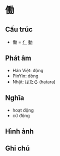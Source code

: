 # 働

## Cấu trúc
* 働 = [亻](亻.md) [動](動.md)

## Phát âm

* Hán Việt: động
* PinYin: dòng
* Nhật: はたら (hatara)

## Nghĩa

* hoạt động
* cử động

## Hình ảnh

## Ghi chú

<script>window.HANZI_FIELD='働';</script>